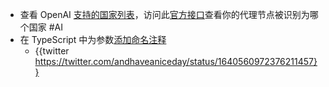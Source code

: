 - 查看 OpenAI [支持的国家列表](https://platform.openai.com/docs/supported-countries)，访问此[官方接口](https://chat.openai.com/cdn-cgi/trace)查看你的代理节点被识别为哪个国家 #AI
- 在 TypeScript 中为参数[添加命名注释](https://github.com/microsoft/TypeScript/pull/53002)
	- {{twitter https://twitter.com/andhaveaniceday/status/1640560972376211457}}